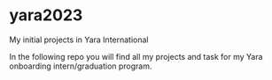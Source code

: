 # yara2023
My initial projects in Yara International

In the following repo you will find all my projects and task for my Yara onboarding intern/graduation program.

